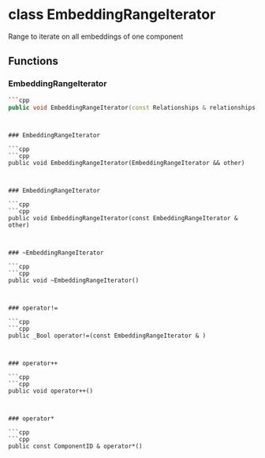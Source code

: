 # class EmbeddingRangeIterator


 Range to iterate on all embeddings of one component



## Functions

### EmbeddingRangeIterator

```cpp
```cpp
public void EmbeddingRangeIterator(const Relationships & relationships, const uuid & component_id)
```
```


### EmbeddingRangeIterator

```cpp
```cpp
public void EmbeddingRangeIterator(EmbeddingRangeIterator && other)
```
```


### EmbeddingRangeIterator

```cpp
```cpp
public void EmbeddingRangeIterator(const EmbeddingRangeIterator & other)
```
```


### ~EmbeddingRangeIterator

```cpp
```cpp
public void ~EmbeddingRangeIterator()
```
```


### operator!=

```cpp
```cpp
public _Bool operator!=(const EmbeddingRangeIterator & )
```
```


### operator++

```cpp
```cpp
public void operator++()
```
```


### operator*

```cpp
```cpp
public const ComponentID & operator*()
```
```




